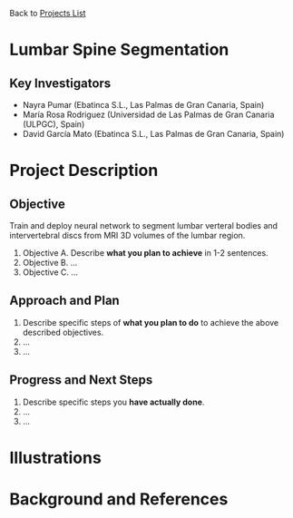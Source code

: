 Back to [Projects List](../../README.md#ProjectsList)

# Lumbar Spine Segmentation

## Key Investigators

- Nayra Pumar (Ebatinca S.L., Las Palmas de Gran Canaria, Spain)
- María Rosa Rodriguez (Universidad de Las Palmas de Gran Canaria (ULPGC), Spain)
- David García Mato (Ebatinca S.L., Las Palmas de Gran Canaria, Spain)

# Project Description

<!-- Add a short paragraph describing the project. -->

## Objective

Train and deploy neural network to segment lumbar verteral bodies and intervertebral discs from MRI 3D volumes of the lumbar region.

<!-- Describe here WHAT you would like to achieve (what you will have as end result). -->

1. Objective A. Describe **what you plan to achieve** in 1-2 sentences.
1. Objective B. ...
1. Objective C. ...

## Approach and Plan

<!-- Describe here HOW you would like to achieve the objectives stated above. -->

1. Describe specific steps of **what you plan to do** to achieve the above described objectives.
1. ...
1. ...

## Progress and Next Steps

<!-- Update this section as you make progress, describing of what you have ACTUALLY DONE. If there are specific steps that you could not complete then you can describe them here, too. -->

1. Describe specific steps you **have actually done**.
1. ...
1. ...

# Illustrations

<!-- Add pictures and links to videos that demonstrate what has been accomplished.
![Description of picture](Example2.jpg)
![Some more images](Example2.jpg)
-->

# Background and References

<!-- If you developed any software, include link to the source code repository. If possible, also add links to sample data, and to any relevant publications. -->
